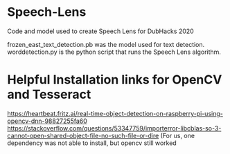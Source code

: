 # Speech-Lens
Code and model used to create Speech Lens for DubHacks 2020

frozen_east_text_detection.pb was the model used for text detection. worddetection.py is the python script that runs the Speech Lens algorithm.

# Helpful Installation links for OpenCV and Tesseract
https://heartbeat.fritz.ai/real-time-object-detection-on-raspberry-pi-using-opencv-dnn-98827255fa60
https://stackoverflow.com/questions/53347759/importerror-libcblas-so-3-cannot-open-shared-object-file-no-such-file-or-dire (For us, one dependency was not able to install, but opencv still worked
